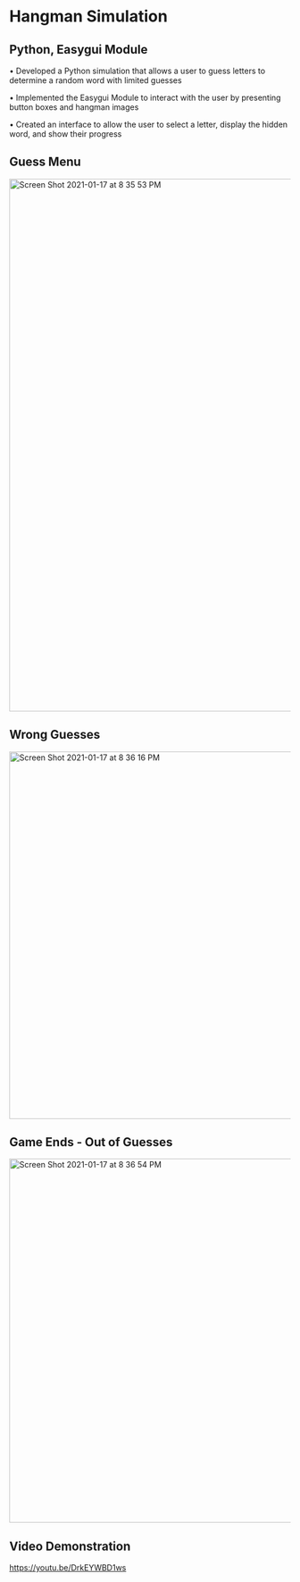 # Hangman Simulation

## Python, Easygui Module

• Developed a Python simulation that allows a user to guess letters to determine a random word with limited guesses 

• Implemented the Easygui Module to interact with the user by presenting button boxes and hangman images

• Created an interface to allow the user to select a letter, display the hidden word, and show their progress

## Guess Menu
<img width="954" alt="Screen Shot 2021-01-17 at 8 35 53 PM" src="https://user-images.githubusercontent.com/67882898/104863442-dba91f80-5903-11eb-8fa8-d5774df751fb.png">

## Wrong Guesses
<img width="658" alt="Screen Shot 2021-01-17 at 8 36 16 PM" src="https://user-images.githubusercontent.com/67882898/104863470-fe3b3880-5903-11eb-8cdb-08101c91f17c.png">

## Game Ends - Out of Guesses
<img width="652" alt="Screen Shot 2021-01-17 at 8 36 54 PM" src="https://user-images.githubusercontent.com/67882898/104863501-1c089d80-5904-11eb-9bf5-e87a69adf38a.png">

## Video Demonstration
https://youtu.be/DrkEYWBD1ws 
